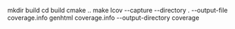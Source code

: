 mkdir build
cd build
cmake ..
make 
lcov --capture --directory . --output-file coverage.info
genhtml coverage.info --output-directory coverage